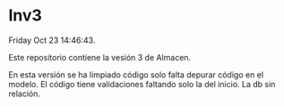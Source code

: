 # Inv3

Friday Oct 23 14:46:43.

Este repositorio contiene la vesión 3 de Almacen.

En esta versión se ha limpiado código solo falta depurar código en el modelo.
El código tiene validaciones faltando solo la del inicio.
La db sin relación.

